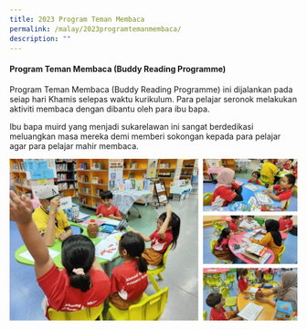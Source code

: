 ```yaml
---
title: 2023 Program Teman Membaca
permalink: /malay/2023programtemanmembaca/
description: ""
---
```

#### Program Teman Membaca (Buddy Reading Programme)
Program Teman Membaca (Buddy Reading Programme) ini dijalankan pada seiap hari Khamis selepas waktu kurikulum. Para pelajar seronok melakukan aktiviti membaca dengan dibantu oleh para ibu bapa.

Ibu bapa muird yang menjadi sukarelawan ini sangat berdedikasi meluangkan masa mereka demi memberi sokongan kepada para pelajar agar para pelajar mahir membaca.

![](/images/2023%20malay%20buddy%20reading%20prog.jpg)